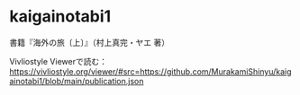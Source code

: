 # kaigainotabi1

書籍『海外の旅〔上〕』（村上真完・ヤエ 著）

Vivliostyle Viewerで読む：
https://vivliostyle.org/viewer/#src=https://github.com/MurakamiShinyu/kaigainotabi1/blob/main/publication.json
